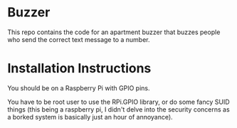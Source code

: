 # Buzzer
This repo contains the code for an apartment buzzer that buzzes people who send the correct text message to a number.

# Installation Instructions
You should be on a Raspberry Pi with GPIO pins.

You have to be root user to use the RPi.GPIO library, or do some fancy SUID things (this being a raspberry pi, I didn't delve into the security concerns as a borked system is basically just an hour of annoyance).
